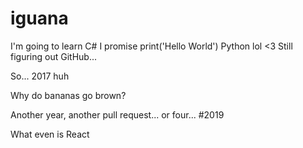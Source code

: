 # iguana
I'm going to learn C# I promise
print('Hello World')
Python lol <3
Still figuring out GitHub...

So... 2017 huh

Why do bananas go brown?

Another year, another pull request... or four... #2019

What even is React
